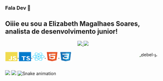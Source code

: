 ### Fala Dev 👋

<!--
**bebelvha/bebelvha** is a ✨ _special_ ✨ repository because its `README.md` (this file) appears on your GitHub profile.

Here are some ideas to get you started:

- 🔭 Hoje trabalho em RH Hospitalar
- 🌱 Estou estudando HTML, CSS, REACT NATIVE, TYPESCRIPT, JAVASCRIPT

-->
## Oiiie eu sou a Elizabeth Magalhaes Soares, analista de desenvolvimento junior!
<div align="center">
  <a href="https://github.com/bebelvha">
  <img height="180em" src="https://github-readme-stats.vercel.app/api?username=bebelvha&show_icons=true&theme=dracula&include_all_commits=true&count_private=true"/>
  <img height="180em" src="https://github-readme-stats.vercel.app/api/top-langs/?username=bebelvha&layout=compact&langs_count=7&theme=dracula"/>
</div>
<div style="display: inline_block"><br>
  <img align="center" alt="Bebel-Js" height="30" width="40" src="https://raw.githubusercontent.com/devicons/devicon/master/icons/javascript/javascript-plain.svg">
  <img align="center" alt="Bebel-Ts" height="30" width="40" src="https://raw.githubusercontent.com/devicons/devicon/master/icons/typescript/typescript-plain.svg">
  <img align="center" alt="Bebel-React" height="30" width="40" src="https://raw.githubusercontent.com/devicons/devicon/master/icons/react/react-original.svg">
  <img align="center" alt="Bebel-HTML" height="30" width="40" src="https://raw.githubusercontent.com/devicons/devicon/master/icons/html5/html5-original.svg">
  <img align="center" alt="Bebel-CSS" height="30" width="40" src="https://raw.githubusercontent.com/devicons/devicon/master/icons/css3/css3-original.svg">
  <img align="right" alt="Bebel-pic" height="150" style="border-radius:50px;"
   src="https://user-images.githubusercontent.com/99096748/174510053-00454449-8a60-4cf4-bdb3-f6a4c997d4aa.png?width=676&height=676">
  
 </div>
  
  ##
 
<div> 
  <a href = "mailto:magalhaesbebel0@gmail.com"><img src="https://img.shields.io/badge/-Gmail-%23333?style=for-the-badge&logo=gmail&logoColor=white" target="_blank"></a>
  <a href="https://www.linkedin.com/in/elizabeth-magalh%C3%A3es-soares-1a4778230/" target="_blank"><img src="https://img.shields.io/badge/-LinkedIn-%230077B5?style=for-the-badge&logo=linkedin&logoColor=white" target="_blank"></a>  
  
<img href="https://raw.githubusercontent.com/bebelvha/bebelvha/blob/output/snake.svg" alt="Snake animation" />

###
  
</div>
  
 

